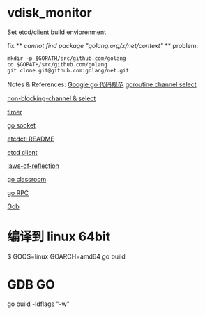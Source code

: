 # vdisk_monitor

Set etcd/client build enviorenment

fix ** *cannot find package "golang.org/x/net/context"* ** problem:
```
mkdir -p $GOPATH/src/github.com/golang
cd $GOPATH/src/github.com/golang
git clone git@github.com:golang/net.git
```
Notes & References:
[Google go 代码规范](https://github.com/golang/go/wiki/CodeReviewComments)
[goroutine channel select](https://github.com/astaxie/build-web-application-with-golang/blob/master/zh/02.7.md)

[non-blocking-channel & select](https://gobyexample.com/non-blocking-channel-operations)

[timer](https://gobyexample.com/timers)

[go socket](http://blog.csdn.net/ahlxt123/article/details/47320161)

[etcdctl README](https://github.com/coreos/etcd/blob/master/etcdctl/READMEv2.md)

[etcd client](https://github.com/coreos/etcd/tree/master/client)

[laws-of-reflection](https://blog.golang.org/laws-of-reflection)

[go classroom](https://www.kancloud.cn/digest/batu-go/153540)

[go RPC](https://github.com/astaxie/build-web-application-with-golang/blob/master/zh/8.4.md)

[Gob](https://mikespook.com/2011/03/%E3%80%90%E7%BF%BB%E8%AF%91%E3%80%91gob-%E7%9A%84%E6%95%B0%E6%8D%AE/)




# 编译到 linux 64bit
$ GOOS=linux GOARCH=amd64 go build

# GDB GO
go build -ldflags "-w"

